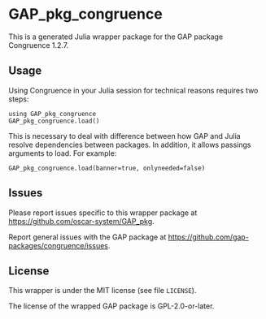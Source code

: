 # GAP_pkg_congruence

This is a generated Julia wrapper package for the GAP package Congruence 1.2.7.

## Usage

Using Congruence in your Julia session for technical reasons requires two steps:

    using GAP_pkg_congruence
    GAP_pkg_congruence.load()

This is necessary to deal with difference between how GAP and Julia
resolve dependencies between packages. In addition, it allows passings
arguments to load. For example:

    GAP_pkg_congruence.load(banner=true, onlyneeded=false)

## Issues

Please report issues specific to this wrapper package at <https://github.com/oscar-system/GAP_pkg>.

Report general issues with the GAP package at <https://github.com/gap-packages/congruence/issues>.

## License

This wrapper is under the MIT license (see file `LICENSE`).

The license of the wrapped GAP package is GPL-2.0-or-later.
